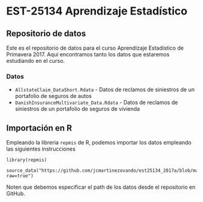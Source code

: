 # EST-25134 Aprendizaje Estadístico

## Repositorio de datos

Este es el repositorio de datos para el curso Aprendizaje Estadístico de Primavera 2017. Aquí encontramos tanto los datos que estaremos estudiando en el curso. 

### Datos

* `AllstateClaim_DataShort.Rdata` - Datos de reclamos de siniestros de un portafolio de seguros de autos
* `DanishInsuranceMultivariate_Data.Rdata` - Datos de reclamos de siniestros de un portafolio de seguros de vivienda

## Importación en R

Empleando la libreria `repmis` de R, podemos importar los datos empleando las siguientes instrucciones

```
library(repmis)

source_data("https://github.com/jcmartinezovando/est25134_2017a/blob/master/datos/AllstateClaim_DataShort.RData?raw=true")
```
Noten que debemos especificar el path de los datos desde el repositorio en GitHub.
